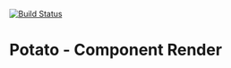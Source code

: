 [![Build Status](https://travis-ci.org/nickcolley/potato.svg?branch=master)](https://travis-ci.org/nickcolley/potato)
# Potato - Component Render
